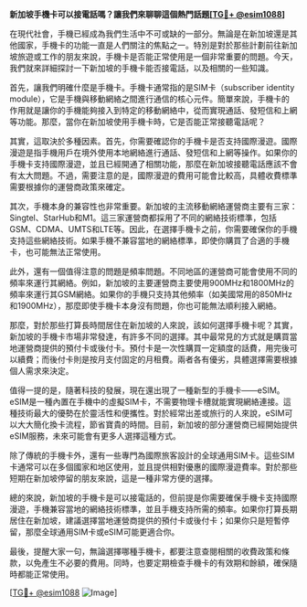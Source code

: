 **新加坡手機卡可以接電話嗎？讓我們來聊聊這個熱門話題[[TG💪+ @esim1088](https://t.me/s/esim1088)]**

在現代社會，手機已經成為我們生活中不可或缺的一部分。無論是在新加坡還是其他國家，手機卡的功能一直是人們關注的焦點之一。特別是對於那些計劃前往新加坡旅遊或工作的朋友來說，手機卡是否能正常使用是一個非常重要的問題。今天，我們就來詳細探討一下新加坡的手機卡能否接電話，以及相關的一些知識。

首先，讓我們明確什麼是手機卡。手機卡通常指的是SIM卡（subscriber identity module），它是手機與移動網絡之間進行通信的核心元件。簡單來說，手機卡的作用就是讓你的手機能夠接入到特定的移動網絡中，從而實現通話、發短信和上網等功能。那麼，當你在新加坡使用手機卡時，它是否能正常接聽電話呢？

其實，這取決於多種因素。首先，你需要確認你的手機卡是否支持國際漫遊。國際漫遊是指手機用戶在境外使用本地網絡進行通話、發短信和上網等操作。如果你的手機卡支持國際漫遊，並且已經開通了相關功能，那麼在新加坡接聽電話應該不會有太大問題。不過，需要注意的是，國際漫遊的費用可能會比較高，具體收費標準需要根據你的運營商政策來確定。

其次，手機本身的兼容性也非常重要。新加坡的主流移動網絡運營商主要有三家：Singtel、StarHub和M1。這三家運營商都採用了不同的網絡技術標準，包括GSM、CDMA、UMTS和LTE等。因此，在選擇手機卡之前，你需要確保你的手機支持這些網絡技術。如果手機不兼容當地的網絡標準，即使你購買了合適的手機卡，也可能無法正常使用。

此外，還有一個值得注意的問題是頻率問題。不同地區的運營商可能會使用不同的頻率來運行其網絡。例如，新加坡的主要運營商主要使用900MHz和1800MHz的頻率來運行其GSM網絡。如果你的手機只支持其他頻率（如美國常用的850MHz和1900MHz），那麼即使手機卡本身沒有問題，你也可能無法順利接入網絡。

那麼，對於那些打算長時間居住在新加坡的人來說，該如何選擇手機卡呢？其實，新加坡的手機卡市場非常發達，有許多不同的選擇。其中最常見的方式就是購買當地運營商提供的預付卡或後付卡。預付卡是一次性購買一定額度的話費，用完後可以續費；而後付卡則是按月支付固定的月租費。兩者各有優劣，具體選擇需要根據個人需求來決定。

值得一提的是，隨著科技的發展，現在還出現了一種新型的手機卡——eSIM。eSIM是一種內置在手機中的虛擬SIM卡，不需要物理卡槽就能實現網絡連接。這種技術最大的優勢在於靈活性和便攜性。對於經常出差或旅行的人來說，eSIM可以大大簡化換卡流程，節省寶貴的時間。目前，新加坡的部分運營商已經開始提供eSIM服務，未來可能會有更多人選擇這種方式。

除了傳統的手機卡外，還有一些專門為國際旅客設計的全球通用SIM卡。這些SIM卡通常可以在多個國家和地区使用，並且提供相對優惠的國際漫遊費率。對於那些短期在新加坡停留的朋友來說，這是一種非常方便的選擇。

總的來說，新加坡的手機卡是可以接電話的，但前提是你需要確保手機卡支持國際漫遊，手機兼容當地的網絡技術標準，並且手機支持所需的頻率。如果你打算長期居住在新加坡，建議選擇當地運營商提供的預付卡或後付卡；如果你只是短暫停留，那麼全球通用SIM卡或eSIM可能更適合你。

最後，提醒大家一句，無論選擇哪種手機卡，都要注意查閱相關的收費政策和條款，以免產生不必要的費用。同時，也要定期檢查手機卡的有效期和餘額，確保隨時都能正常使用。

[[TG💪+ @esim1088](https://t.me/s/esim1088) ![Image](https://i.postimg.cc/4NQfJmqS/Snipaste-2025-05-13-00-14-12.png)]